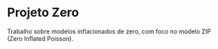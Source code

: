 # Projeto Zero

Trabalho sobre modelos inflacionados de zero, com foco no modelo ZIP (Zero Inflated Poisson).
